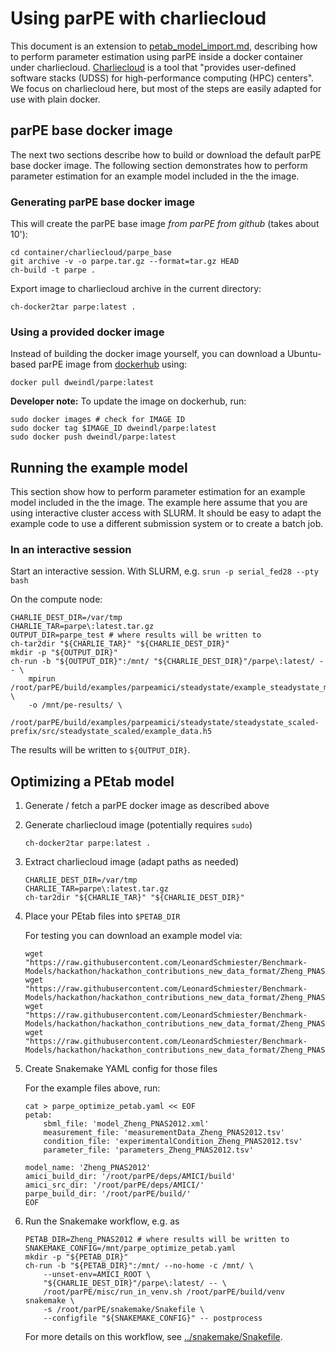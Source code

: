 # Using parPE with charliecloud

This document is an extension to [petab_model_import.md](petab_model_import.md),
describing how to perform parameter estimation using parPE inside a docker
container under charliecloud. 
[Charliecloud](https://hpc.github.io/charliecloud/) is a tool that "provides
user-defined software stacks (UDSS) for high-performance computing (HPC)
centers". We focus on charliecloud here, but most of the steps are easily
adapted for use with plain docker.

## parPE base docker image

The next two sections describe how to build or download the default parPE
base docker image. The following section demonstrates how to perform parameter
estimation for an example model included in the the image.


### Generating parPE base docker image

This will create the parPE base image *from parPE from github*
(takes about 10'):

```shell
cd container/charliecloud/parpe_base
git archive -v -o parpe.tar.gz --format=tar.gz HEAD
ch-build -t parpe .
```

Export image to charliecloud archive in the current directory:

```shell
ch-docker2tar parpe:latest .
```

### Using a provided docker image

Instead of building the docker image yourself, you can download a Ubuntu-based
parPE image from [dockerhub](https://hub.docker.com/r/dweindl/parpe) using:

```shell
docker pull dweindl/parpe:latest
```

**Developer note:**
To update the image on dockerhub, run:

```shell 
sudo docker images # check for IMAGE ID
sudo docker tag $IMAGE_ID dweindl/parpe:latest
sudo docker push dweindl/parpe:latest 
```

## Running the example model

This section show how to perform parameter estimation for an example model
included in the the image. The example here assume that you are using
interactive cluster access with SLURM. It should be easy to adapt the example
code to use a different submission system or to create a batch job.

### In an interactive session

Start an interactive session. With SLURM, e.g. 
`srun -p serial_fed28 --pty bash`

On the compute node:

``` shell
CHARLIE_DEST_DIR=/var/tmp
CHARLIE_TAR=parpe\:latest.tar.gz
OUTPUT_DIR=parpe_test # where results will be written to
ch-tar2dir "${CHARLIE_TAR}" "${CHARLIE_DEST_DIR}"
mkdir -p "${OUTPUT_DIR}"
ch-run -b "${OUTPUT_DIR}":/mnt/ "${CHARLIE_DEST_DIR}"/parpe\:latest/ -- \
    mpirun /root/parPE/build/examples/parpeamici/steadystate/example_steadystate_multi \
    -o /mnt/pe-results/ \
    /root/parPE/build/examples/parpeamici/steadystate/steadystate_scaled-prefix/src/steadystate_scaled/example_data.h5
```

The results will be written to `${OUTPUT_DIR}`.


## Optimizing a PEtab model

1. Generate / fetch a parPE docker image as described above

1. Generate charliecloud image (potentially requires `sudo`)
 
    `ch-docker2tar parpe:latest .`

1. Extract charliecloud image (adapt paths as needed)

    ```shell
    CHARLIE_DEST_DIR=/var/tmp
    CHARLIE_TAR=parpe\:latest.tar.gz
    ch-tar2dir "${CHARLIE_TAR}" "${CHARLIE_DEST_DIR}"
    ```

1. Place your PEtab files into `$PETAB_DIR`

   For testing you can download an example model via:

    ```shell
    wget "https://raw.githubusercontent.com/LeonardSchmiester/Benchmark-Models/hackathon/hackathon_contributions_new_data_format/Zheng_PNAS2012/model_Zheng_PNAS2012.xml"
    wget "https://raw.githubusercontent.com/LeonardSchmiester/Benchmark-Models/hackathon/hackathon_contributions_new_data_format/Zheng_PNAS2012/measurementData_Zheng_PNAS2012.tsv"
    wget "https://raw.githubusercontent.com/LeonardSchmiester/Benchmark-Models/hackathon/hackathon_contributions_new_data_format/Zheng_PNAS2012/experimentalCondition_Zheng_PNAS2012.tsv"
    wget "https://raw.githubusercontent.com/LeonardSchmiester/Benchmark-Models/hackathon/hackathon_contributions_new_data_format/Zheng_PNAS2012/parameters_Zheng_PNAS2012.tsv"
    ```

1. Create Snakemake YAML config for those files

    For the example files above, run:
    
    ```shell
    cat > parpe_optimize_petab.yaml << EOF
   petab:
        sbml_file: 'model_Zheng_PNAS2012.xml'
        measurement_file: 'measurementData_Zheng_PNAS2012.tsv'
        condition_file: 'experimentalCondition_Zheng_PNAS2012.tsv'
        parameter_file: 'parameters_Zheng_PNAS2012.tsv'
    
    model_name: 'Zheng_PNAS2012'
    amici_build_dir: '/root/parPE/deps/AMICI/build'
    amici_src_dir: '/root/parPE/deps/AMICI/'
    parpe_build_dir: '/root/parPE/build/'
    EOF
    ```

1. Run the Snakemake workflow, e.g. as

    ```shell
    PETAB_DIR=Zheng_PNAS2012 # where results will be written to
    SNAKEMAKE_CONFIG=/mnt/parpe_optimize_petab.yaml
    mkdir -p "${PETAB_DIR}"
    ch-run -b "${PETAB_DIR}":/mnt/ --no-home -c /mnt/ \
        --unset-env=AMICI_ROOT \
        "${CHARLIE_DEST_DIR}"/parpe\:latest/ -- \
        /root/parPE/misc/run_in_venv.sh /root/parPE/build/venv snakemake \
        -s /root/parPE/snakemake/Snakefile \
        --configfile "${SNAKEMAKE_CONFIG}" -- postprocess
    ```

    For more details on this workflow, see
    [../snakemake/Snakefile](../snakemake/Snakefile).
